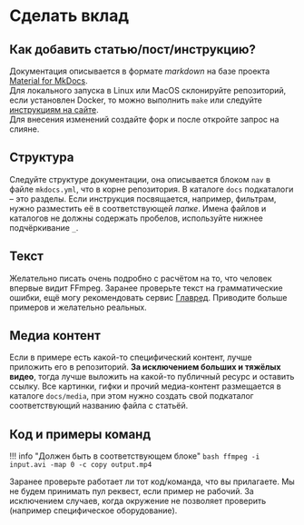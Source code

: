 # Сделать вклад

## Как добавить статью/пост/инструкцию?

Документация описывается в формате *markdown* на базе проекта [Material for MkDocs](https://squidfunk.github.io/mkdocs-material/).  
Для локального запуска в Linux или MacOS склонируйте репозиторий, если установлен Docker, то можно выполнить `make` или следуйте [инструкциям на сайте](https://squidfunk.github.io/mkdocs-material/getting-started/).  
Для внесения изменений создайте форк и после откройте запрос на слияне.

## Структура

Следуйте структуре документации, она описывается блоком `nav` в файле `mkdocs.yml`, что в корне репозитория.
В каталоге `docs` подкаталоги – это разделы. Если инструкция посвящается, например, фильтрам, нужно разместить её в соответствующей *папке*.
Имена файлов и каталогов не должны содержать пробелов, используйте нижнее подчёркивание `_`.

## Текст

Желательно писать очень подробно с расчётом на то, что человек впервые видит FFmpeg.
Заранее проверьте текст на грамматические ошибки, ещё могу рекомендовать сервис [Главред](https://glvrd.ru/).
Приводите больше примеров и желательно реальных.

## Медиа контент

Если в примере есть какой-то специфический контент, лучше приложить его в репозиторий.
**За исключением больших и тяжёлых видео**, тогда лучше выложить на какой-то публичный ресурс и оставить ссылку.
Все картинки, гифки и прочий медиа-контент размещается в каталоге `docs/media`, при этом нужно создать свой подкаталог соответствующий названию файла с статьёй.

## Код и примеры команд

!!! info "Должен быть в соответствующем блоке"
    ```bash
    ffmpeg -i input.avi -map 0 -c copy output.mp4
    ```

Заранее проверьте работает ли тот код/команда, что вы прилагаете.
Мы не будем принимать пул реквест, если пример не рабочий.
За исключением случаев, когда окружение не позволяет проверить (например специфическое оборудование).
